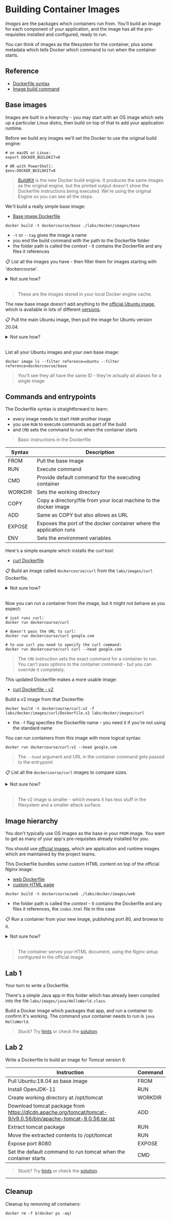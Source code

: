 # Building Container Images

*Images* are the packages which containers run from. You'll build an image for each component of your application, and the image has all the pre-requisites installed and configured, ready to run.

You can think of images as the filesystem for the container, plus some metadata which tells Docker which command to run when the container starts.

## Reference

- [Dockerfile syntax](https://docs.docker.com/engine/reference/builder/)
- [Image build command](https://docs.docker.com/engine/reference/commandline/image_build/)

## Base images

Images are built in a hierarchy - you may start with an OS image which sets up a particular Linux distro, then build on top of that to add your application runtime.

Before we build any images we'll set the Docker to use the original build engine:

```
# on macOS or Linux:
export DOCKER_BUILDKIT=0

# OR with PowerShell:
$env:DOCKER_BUILDKIT=0
```

> [BuildKit](https://docs.docker.com/develop/develop-images/build_enhancements/) is the new Docker build engine. It produces the same images as the original engine, but the printed output doesn't show the Dockerfile instructions being executed. We're using the original Engine so you can see all the steps.

We'll build a really simple base image:

- [Base image Dockerfile](./base/Dockerfile)

```
docker build -t dockercourse/base ./labs/docker/images/base
```

- `-t` or `--tag` gives the image a name
- you end the build command with the path to the Dockerfile folder
- the folder path is called the *context* - it contains the Dockerfile and any files it references

📋 List all the images you have - then filter them for images starting with 'dockercourse'.

<details>
  <summary>Not sure how?</summary>

```
# list all local images:
docker image ls

# and filter for the dockercourse images:
docker image ls 'dockercourse/*'
```

</details><br/>

> These are the images stored in your local Docker engine cache.

The new base image doesn't add anything to the [official Ubuntu image](https://hub.docker.com/_/ubuntu), which is available in lots of different [versions](https://hub.docker.com/_/ubuntu?tab=tags&page=1&ordering=last_updated).


📋 Pull the main Ubuntu image, then pull the image for Ubuntu version 20.04.


<details>
  <summary>Not sure how?</summary>

```
docker pull ubuntu

# image versions are set in the tag name:
docker pull ubuntu:22.04
```

</details><br/>

List all your Ubuntu images and your own base image:

```
docker image ls --filter reference=ubuntu --filter reference=dockercourse/base
```

> You'll see they all have the same ID - they're actually all aliases for a single image

## Commands and entrypoints

The Dockerfile syntax is straightforward to learn:

- every image needs to start `FROM` another image
- you use `RUN` to execute commands as part of the build
- and `CMD` sets the command to run when the container starts

> Basic instructions in the Dockerfile

| Syntax      | Description |
| ----------- | ----------- |
| FROM        | Pull the base image       |
| RUN         | Execute command        |
| CMD         | Provide default command for the executing container        |
| WORKDIR     | Sets the working directory        |
| COPY        | Copy a directory/file from your local machine to the docker image        |
| ADD         | Same as COPY but also allows <src> as URL        |
| EXPOSE      | Exposes the port of the docker container where the application runs        |
| ENV         | Sets the environment variables        |

Here's a simple example which installs the curl tool:

- [curl Dockerfile](./curl/Dockerfile)

📋 Build an image called `dockercourse/curl` from the `labs/images/curl` Dockerfile.

<details>
  <summary>Not sure how?</summary>

```
docker build -t dockercourse/curl ./labs/docker/images/curl
```

</details><br/>

Now you can run a container from the image, but it might not behave as you expect:

```
# just runs curl:
docker run dockercourse/curl 

# doesn't pass the URL to curl:
docker run dockercourse/curl google.com

# to use curl you need to specify the curl command:
docker run dockercourse/curl curl --head google.com
```

> The `CMD` instruction sets the exact command for a container to run. You can't pass options to the container command - but you can override it completely.

This updated Dockerfile makes a more usable image:

- [curl Dockerfile - v2](./curl/Dockerfile.v2)

Build a v2 image from that Dockerfile:

```
docker build -t dockercourse/curl:v2 -f labs/docker/images/curl/Dockerfile.v2 labs/docker/images/curl
```

- the `-f` flag specifies the Dockerfile name - you need it if you're not using the standard name

You can run containers from this image with more logical syntax:

```
docker run dockercourse/curl:v2 --head google.com
```

> The `--head` argument and URL in the container command gets passed to the entrypoint

📋 List all the `dockercourse/curl` images to compare sizes.

<details>
  <summary>Not sure how?</summary>

```
docker image ls dockercourse/curl
```

</details><br/>

> The v2 image is smaller - which means it has less stuff in the filesystem and a smaller attack surface.


## Image hierarchy

You don't typically use OS images as the base in your `FROM` image. You want to get as many of your app's pre-requisites already installed for you.

You should use [official images](https://hub.docker.com/search?q=&type=image&image_filter=official&category=languages), which are application and runtime images which are maintained by the project teams.

This Dockerfile bundles some custom HTML content on top of the official Nginx image:

- [web Dockerfile](./web/Dockerfile)
- [custom HTML page](./web/index.html)

```
docker build -t dockercourse/web ./labs/docker/images/web
```

- the folder path is called the *context* - it contains the Dockerfile and any files it references, the `index.html` file in this case

📋 Run a container from your new image, publishing port 80, and browse to it.

<details>
  <summary>Not sure how?</summary>

```
# use any free local port, e.g. 8090:
docker run -d -p 8090:80 dockercourse/web

curl localhost:8090
```

</details><br/>

> The container serves your HTML document, using the Nginx setup configured in the official image 

## Lab 1

Your turn to write a Dockerfile. 

There's a simple Java app in this folder which has already been compiled into the file `labs/images/java/HelloWorld.class`.

Build a Docker image which packages that app, and run a container to confirm it's working. The command your container needs to run is `java HelloWorld`.

> Stuck? Try [hints](./lab-1/hints.md) or check the [solution](./lab-1/solution.md).

## Lab 2

Write a Dockerfile to build an image for Tomcat version 9.

| Instruction      | Command |
| ----------- | ----------- |
| Pull Ubuntu:18.04 as base image        | FROM       |
| Install OpenJDK-11              | RUN        |
| Create working directory at /opt/tomcat         | WORKDIR        |
| Download tomcat package from https://dlcdn.apache.org/tomcat/tomcat-9/v9.0.56/bin/apache-tomcat-9.0.56.tar.gz     | ADD        |
| Extract tomcat package        | RUN  |
| Move the extracted contents to /opt/tomcat         | RUN |
| Expose port 8080      | EXPOSE|
| Set the default command to run tomcat when the container starts          | CMD |

> Stuck? Try [hints](./lab-2/hints.md) or check the [solution](./lab-2/solution.md).
___
## Cleanup

Cleanup by removing all containers:

```
docker rm -f $(docker ps -aq)
```